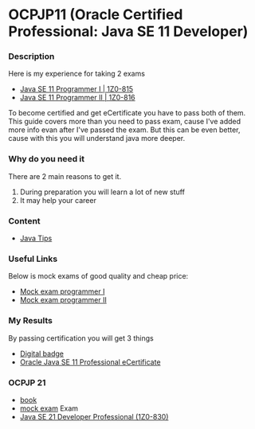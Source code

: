 # OCPJP11 (Oracle Certified Professional: Java SE 11 Developer)

### Description
Here is my experience for taking 2 exams 
* [Java SE 11 Programmer I | 1Z0-815](https://education.oracle.com/java-se-11-programmer-i/pexam_1Z0-815)
* [Java SE 11 Programmer II | 1Z0-816](https://education.oracle.com/java-se-11-programmer-ii/pexam_1Z0-816) 

To become certified and get eCertificate you have to pass both of them.
This guide covers more than you need to pass exam, cause I've added more info evan after I've passed the exam. 
But this can be even better, cause with this you will understand java more deeper.

### Why do you need it
There are 2 main reasons to get it.
1. During preparation you will learn a lot of new stuff
2. It may help your career

### Content
* [Java Tips](https://github.com/dgaydukov/cert-ocpjp11/blob/master/files/ocpjp11.md)

### Useful Links
Below is mock exams of good quality and cheap price:
* [Mock exam programmer I](https://enthuware.com/java-certification-mock-exams/oracle-certified-associate/ocp-java-11-exam-i-1z0-815)
* [Mock exam programmer II](https://enthuware.com/java-certification-mock-exams/oracle-certified-professional/ocp-java-11-exam-ii-1z0-816)

### My Results
By passing certification you will get 3 things
* [Digital badge](https://www.youracclaim.com/badges/e012ec2d-fb28-4694-97b8-cf5b2f8eac7d)
* [Oracle Java SE 11 Professional eCertificate](https://github.com/dgaydukov/cert-ocpjp11/blob/master/files/cert.pdf)

### OCPJP 21
* [book](https://enthuware.com/books/295-java-21-certification-fundamentals)
* [mock exam](https://enthuware.com/java-certification-mock-exams/oracle-certified-professional/ocp-java-21-exam-1z0-830)
Exam
* [Java SE 21 Developer Professional (1Z0-830)](https://mylearn.oracle.com/ou/exam/java-se-21-developer-professional-1z0-830/105037/139080/220555)

